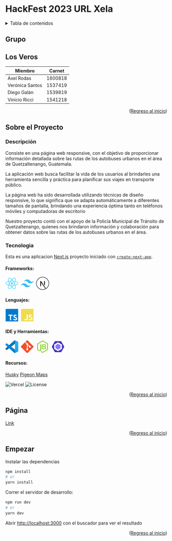 <div id="top"></div>

# HackFest 2023 URL Xela

<!-- Tabla de contenidos -->
<details>
 <summary>Tabla de contenidos</summary>
 <ol>
    <li><a href="#grupo">Grupo</a></li>
     <li>
      <a href="#sobre-el-proyecto">Sobre el proyecto</a>
      <ul>
        <li><a href="#tecnologia">Tecnologia usada</a></li>
      </ul>
       <ul>
        <li><a href="#tema-de-la-página">Tema de la página</a></li>
      </ul>
    </li>
     <li><a href="#página">Página</a></li>
    <li><a href="#empezar">Empezar</a></li>
 </ol>
</details>

## Grupo

<!--
<img src="https://github.com/diego0023/prueba1/blob/master/1.png?raw=true" width="250" height="250" alt="Logo" title="Logo">
 -->

## Los Veros

| Miembro         | Carnet  |
| --------------- | ------- |
| Axel Rodas      | 1600818 |
| Verónica Santos | 1537419 |
| Diego Galán     | 1539819 |
| Vinicio Ricci   | 1541218 |

<p align="right">(<a href="#top">Regreso al inicio</a>)</p>

## Sobre el Proyecto

### Descripción

Consiste en una página web responsive, con el objetivo de proporcionar información detallada sobre las rutas de los autobuses urbanos en el área de Quetzaltenango, Guatemala.

La aplicación web busca facilitar la vida de los usuarios al brindarles una herramienta sencilla y práctica para planificar sus viajes en transporte público.

La página web ha sido desarrollada utilizando técnicas de diseño responsive, lo que significa que se adapta automáticamente a diferentes tamaños de pantalla, brindando una experiencia óptima tanto en teléfonos móviles y computadoras de escritorio

Nuestro proyecto contó con el apoyo de la Policía Municipal de Tránsito de Quetzaltenango, quienes nos brindaron información y colaboración para obtener datos sobre las rutas de los autobuses urbanos en el área.

### Tecnologia

Esta es una aplicacion [Next.js](https://nextjs.org/) proyecto iniciado con [`create-next-app`](https://github.com/vercel/next.js/tree/canary/packages/create-next-app).

#### Frameworks:

<div>
<img src="https://raw.githubusercontent.com/devicons/devicon/1119b9f84c0290e0f0b38982099a2bd027a48bf1/icons/react/react-original.svg" title="React" alt="React" width="40" height="40"/>&nbsp;
<img src="https://raw.githubusercontent.com/devicons/devicon/1119b9f84c0290e0f0b38982099a2bd027a48bf1/icons/tailwindcss/tailwindcss-plain.svg" title="Next.js" alt="tailwindcss" width="40" height="40"/>&nbsp;
<img src="https://raw.githubusercontent.com/devicons/devicon/1119b9f84c0290e0f0b38982099a2bd027a48bf1/icons/nextjs/nextjs-line.svg" title="Next.js" alt="Next.js" width="40" height="40"/>&nbsp;
</div>

#### Lenguajes:

<div>
<img src="https://raw.githubusercontent.com/devicons/devicon/1119b9f84c0290e0f0b38982099a2bd027a48bf1/icons/typescript/typescript-plain.svg" title="TypeScript" alt="TypeScript" width="40" height="40"/>&nbsp;
<img src="https://raw.githubusercontent.com/devicons/devicon/1119b9f84c0290e0f0b38982099a2bd027a48bf1/icons/javascript/javascript-plain.svg" title="TypeScript" alt="Javacript" width="40" height="40"/>&nbsp;
</div>

#### IDE y Herramientas:

<div>
<img src="https://raw.githubusercontent.com/devicons/devicon/1119b9f84c0290e0f0b38982099a2bd027a48bf1/icons/vscode/vscode-original.svg" title="vscode" alt="vscode" width="40" height="40"/>&nbsp;
<img src="https://raw.githubusercontent.com/devicons/devicon/1119b9f84c0290e0f0b38982099a2bd027a48bf1/icons/git/git-original.svg" title="git" alt="git" width="40" height="40"/>&nbsp;
<img src="https://raw.githubusercontent.com/devicons/devicon/1119b9f84c0290e0f0b38982099a2bd027a48bf1/icons/nodejs/nodejs-original.svg" title="Node.js" alt="Node.js" width="40" height="40"/>&nbsp;
<img src="https://raw.githubusercontent.com/devicons/devicon/1119b9f84c0290e0f0b38982099a2bd027a48bf1/icons/eslint/eslint-original.svg" title="Eslint" alt="Eslint" width="40" height="40"/>&nbsp;
</div>

#### Recursos:

[Husky](https://typicode.github.io/husky/)
[Pigeon Maps](https://pigeon-maps.js.org/)

![Vercel](http://therealsujitk-vercel-badge.vercel.app/?app=therealsujitk-vercel-badge) ![License](https://img.shields.io/badge/license-MIT-blue)

<p align="right">(<a href="#top">Regreso al inicio</a>)</p>

## Página

[Link]()

<p align="right">(<a href="#top">Regreso al inicio</a>)</p>

## Empezar

Instalar las dependencias

```bash
npm install
# or
yarn install
```

Correr el servidor de desarrollo:

```bash
npm run dev
# or
yarn dev
```

Abrir [http://localhost:3000](http://localhost:3000) con el buscador para ver el resultado

<p align="right">(<a href="#top">Regreso al inicio</a>)</p>
